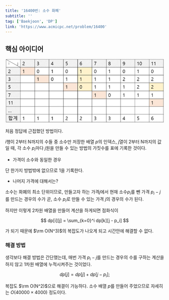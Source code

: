 ```yaml
---
title: '16400번: 소수 화폐'
subtitle: ''
tag: ['Baekjoon', 'DP']
link: 'https://www.acmicpc.net/problem/16400'
---
```


## 핵심 아이디어

![baekjoon16400](./images/baekjoon16400.png)

처음 정답에 근접했던 방법이다.

$i$행이 2부터 N까지의 수들 중 소수만 저장한 배열 $p$의 인덱스,
$j$열이 2부터 N까지의 값일 때, 각 소수 $p_i$마다 $j$원을 만들 수 있는 방법의 가짓수를 표에 기록한 것이다.

* 가격이 소수와 동일한 경우

단 한가지 방법밖에 없으므로 1을 기록한다.

* 나머지 가격에 대해서는?

소수는 화폐의 최소 단위이므로, 만들고자 하는 가격$j$에서 현재 소수$p_i$를 뺀 가격 $p_i - j$ 를 만드는 경우의 수가 곧, 소수 $p_i$로 만들 수 있는 가격 $j$의 경우의 수가 된다.

하지만 이렇게 2차원 배열을 만들어 계산을 하게되면 점화식이

$$
dp[i][j] = \sum_{k=0}^i dp[k][j - p_i]
$$

가 되기 때문에 $\rm O(N^3)$의 복잡도가 나오게 되고 시간안에 해결할 수 없다.

### 해결 방법

생각보다 해결 방법은 간단했는데, 매번 가격 $p_i - j$를 만드는 경우의 수를 구하는 계산을 하지 않고 1차원 배열에 누적시켜주는 것이었다.

$$
dp[j] = dp[j] + dp[j - p_i];
$$

복잡도 $\rm O(N^2)$으로 해결이 가능하다. 소수 배열 $p$를 만들어 주었으므로 자세히는 $O(40000 \times 4000)$ 정도이다.
